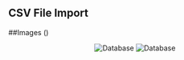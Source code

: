 ## CSV File Import 

##Images
()<p align="center">
  <img src="https://drive.google.com/file/d/1H-6CoyHawYWxgRruxxRtRLTAbhn89R6h/view?usp=sharing" title="Database">
  <img src="https://drive.google.com/file/d/1QPhScaAZaxGlT3GDP-mj6gWnC3Un5vl5/view?usp=sharing" title="Database">
</p>